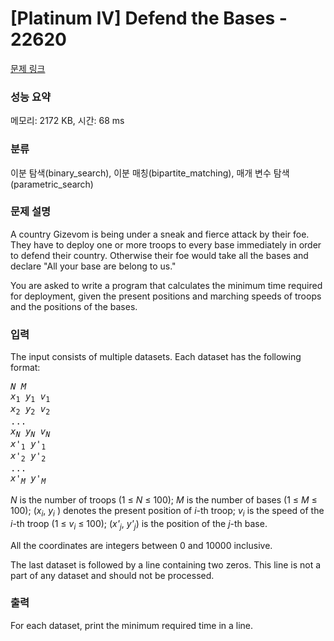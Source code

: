 # [Platinum IV] Defend the Bases - 22620 

[문제 링크](https://www.acmicpc.net/problem/22620) 

### 성능 요약

메모리: 2172 KB, 시간: 68 ms

### 분류

이분 탐색(binary_search), 이분 매칭(bipartite_matching), 매개 변수 탐색(parametric_search)

### 문제 설명

<p>A country Gizevom is being under a sneak and fierce attack by their foe. They have to deploy one or more troops to every base immediately in order to defend their country. Otherwise their foe would take all the bases and declare "All your base are belong to us."</p>

<p>You are asked to write a program that calculates the minimum time required for deployment, given the present positions and marching speeds of troops and the positions of the bases.</p>

### 입력 

 <p>The input consists of multiple datasets. Each dataset has the following format:</p>

<pre><i>N M</i>
<i>x</i><sub>1</sub> <i>y</i><sub>1</sub> <i>v</i><sub>1</sub>
<i>x</i><sub>2</sub> <i>y</i><sub>2</sub> <i>v</i><sub>2</sub>
...
<i>x</i><sub><i>N</i></sub> <i>y</i><sub><i>N</i></sub> <i>v</i><sub><i>N</i></sub>
<i>x'</i><sub>1</sub> <i>y'</i><sub>1</sub>
<i>x'</i><sub>2</sub> <i>y'</i><sub>2</sub>
...
<i>x'</i><sub><i>M</i></sub> <i>y'</i><sub><i>M</i></sub></pre>

<p><i>N</i> is the number of troops (1 ≤ <i>N</i> ≤ 100); <i>M</i> is the number of bases (1 ≤ <i>M</i> ≤ 100); (<i>x<sub>i</sub></i>, <i>y<sub>i</sub></i> ) denotes the present position of <i>i</i>-th troop; <i>v<sub>i</sub></i> is the speed of the <i>i</i>-th troop (1 ≤ <i>v<sub>i</sub></i> ≤ 100); (<i>x'<sub>j</sub></i>, <i>y'<sub>j</sub></i>) is the position of the <i>j</i>-th base.</p>

<p>All the coordinates are integers between 0 and 10000 inclusive.</p>

<p>The last dataset is followed by a line containing two zeros. This line is not a part of any dataset and should not be processed.</p>

### 출력 

 <p>For each dataset, print the minimum required time in a line.</p>

